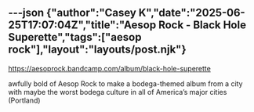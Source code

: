 ---json
{"author":"Casey K","date":"2025-06-25T17:07:04Z","title":"Aesop Rock - Black Hole Superette","tags":["aesop rock"],"layout":"layouts/post.njk"}
---
https://aesoprock.bandcamp.com/album/black-hole-superette

awfully bold of Aesop Rock to make a bodega-themed album from a city with maybe the worst bodega culture in all of America&#x2019;s major cities (Portland)
